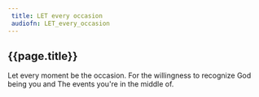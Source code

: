 ```yaml
---
 title: LET every occasion
 audiofn: LET_every_occasion
---
```


## {{page.title}}

Let every moment be the occasion. For the willingness to recognize God
being you and The events you're in the middle of.

